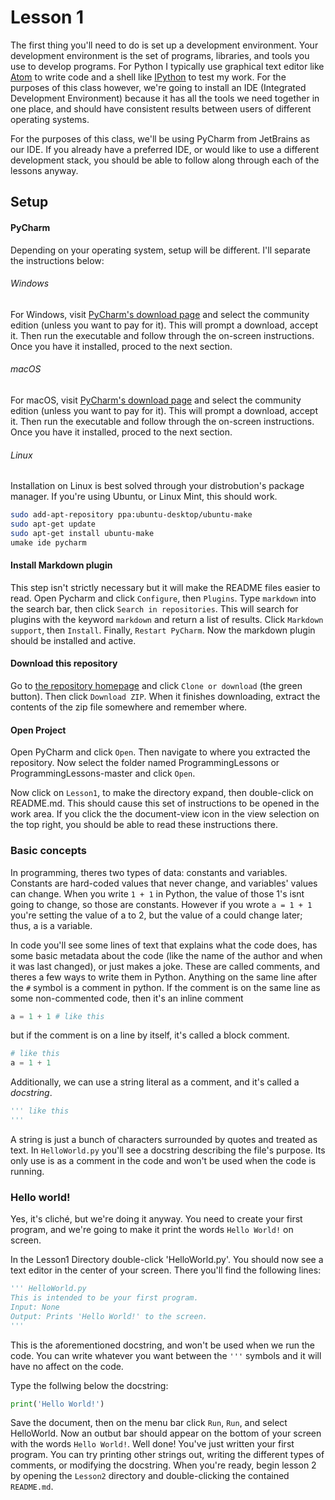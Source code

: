 # Lesson 1

The first thing you'll need to do is set up a development environment. Your development environment is the set of programs, libraries, and tools you use to develop programs. For Python I typically use graphical text editor like [Atom](https://atom.io/) to write code and a shell like [IPython](https://ipython.org/) to test my work. For the purposes of this class however, we're going to install an IDE (Integrated Development Environment) because it has all the tools we need together in one place, and should have consistent results between users of different operating systems.

For the purposes of this class, we'll be using PyCharm from JetBrains as our IDE. If you already have a preferred IDE, or would like to use a different development stack, you should be able to follow along through each of the lessons anyway.

## Setup

#### PyCharm

Depending on your operating system, setup will be different. I'll separate the instructions below:

###### Windows

For Windows, visit [PyCharm's download page](https://www.jetbrains.com/pycharm/download/#section=windows) and select the community edition (unless you want to pay for it). This will prompt a download, accept it. Then run the executable and follow through the on-screen instructions. Once you have it installed, proced to the next section.

###### macOS

For macOS, visit [PyCharm's download page](https://www.jetbrains.com/pycharm/download/#section=mac) and select the community edition (unless you want to pay for it). This will prompt a download, accept it. Then run the executable and follow through the on-screen instructions. Once you have it installed, proced to the next section.

###### Linux

Installation on Linux is best solved through your distrobution's package manager. If you're using Ubuntu, or Linux Mint, this should work.
```bash
sudo add-apt-repository ppa:ubuntu-desktop/ubuntu-make
sudo apt-get update
sudo apt-get install ubuntu-make
umake ide pycharm
```

#### Install Markdown plugin

This step isn't strictly necessary but it will make the README files easier to read. Open Pycharm and click ``` Configure ```, then ``` Plugins ```. Type ``` markdown ``` into the search bar, then click ``` Search in repositories ```. This will search for plugins with the keyword ``` markdown ``` and return a list of results. Click ``` Markdown support ```, then ``` Install ```. Finally, ``` Restart PyCharm ```. Now the markdown plugin should be installed and active.

#### Download this repository

Go to [the repository homepage](https://github.com/Cabub/ProgrammingLessons) and click ``` Clone or download ``` (the green button).  Then click ``` Download ZIP ```. When it finishes downloading, extract the contents of the zip file somewhere and remember where.

#### Open Project

Open PyCharm and click ``` Open ```. Then navigate to where you extracted the repository. Now select the folder named ProgrammingLessons or ProgrammingLessons-master and click ``` Open ```.

Now click on ``` Lesson1 ```, to make the directory expand, then double-click on README.md. This should cause this set of instructions to be opened in the work area. If you click the the document-view icon in the view selection on the top right, you should be able to read these instructions there.

### Basic concepts

In programming, theres two types of data: constants and variables. Constants are hard-coded values that never change, and variables' values can change. When you write ``` 1 + 1 ``` in Python, the value of those 1's isnt going to change, so those are constants. However if you wrote ``` a = 1 + 1 ``` you're setting the value of a to 2, but the value of a could change later; thus, a is a variable.

In code you'll see some lines of text that explains what the code does, has some basic metadata about the code (like the name of the author and when it was last changed), or just makes a joke. These are called comments, and theres a few ways to write them in Python. Anything on the same line after the ``` # ``` symbol is a comment in python. If the comment is on the same line as some non-commented code, then it's an inline comment
```python
a = 1 + 1 # like this
```
but if the comment is on a line by itself, it's called a block comment.
```python
# like this
a = 1 + 1
```
Additionally, we can use a string literal as a comment, and it's called a _docstring_.
```python
''' like this
'''
```
A string is just a bunch of characters surrounded by quotes and treated as text. In ``` HelloWorld.py ``` you'll see a docstring describing the file's purpose. Its only use is as a comment in the code and won't be used when the code is running.


### Hello world!

Yes, it's cliché, but we're doing it anyway. You need to create your first program, and we're going to make it print the words ``` Hello World! ``` on screen.

In the Lesson1 Directory double-click 'HelloWorld.py'. You should now see a text editor in the center of your screen. There you'll find the following lines:
```python
''' HelloWorld.py
This is intended to be your first program.
Input: None
Output: Prints 'Hello World!' to the screen.
'''
```
This is the aforementioned docstring, and won't be used when we run the code. You can write whatever you want between the ``` ''' ``` symbols and it will have no affect on the code.

 Type the follwing below the docstring:
```python
print('Hello World!')
```

Save the document, then on the menu bar click ``` Run ```, ``` Run ```, and select HelloWorld. Now an outbut bar should appear on the bottom of your screen with the words ``` Hello World! ```. Well done! You've just written your first program. You can try printing other strings out, writing the different types of comments, or modifying the docstring. When you're ready, begin lesson 2 by opening the ``` Lesson2 ``` directory and double-clicking the contained ``` README.md ```.
